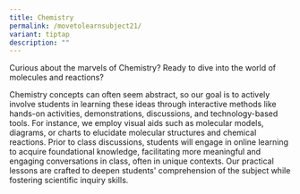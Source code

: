 ```yaml
---
title: Chemistry
permalink: /movetolearnsubject21/
variant: tiptap
description: ""
---
```

<p>Curious about the marvels of Chemistry? Ready to dive into the world of molecules and reactions?</p><p>Chemistry concepts can often seem abstract, so our goal is to actively involve students in learning these ideas through interactive methods like hands-on activities, demonstrations, discussions, and technology-based tools. For instance, we employ visual aids such as molecular models, diagrams, or charts to elucidate molecular structures and chemical reactions. Prior to class discussions, students will engage in online learning to acquire foundational knowledge, facilitating more meaningful and engaging conversations in class, often in unique contexts. Our practical lessons are crafted to deepen students' comprehension of the subject while fostering scientific inquiry skills.</p>
